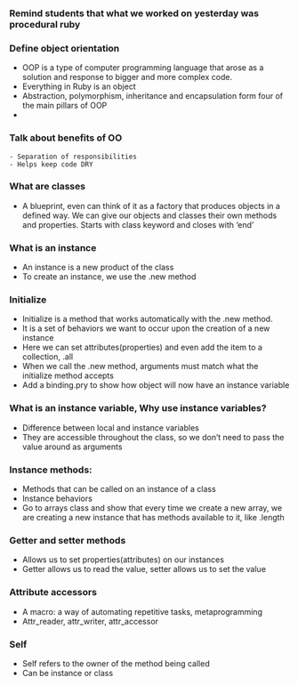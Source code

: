### Remind students that what we worked on yesterday was procedural ruby

### Define object orientation
- OOP is a type of computer programming language that arose as a solution and response to bigger and more complex code. 
- Everything in Ruby is an object
- Abstraction, polymorphism, inheritance and encapsulation form four of the main pillars of OOP
- 

### Talk about benefits of OO 
    - Separation of responsibilities 
    - Helps keep code DRY

### What are classes
- A blueprint, even can think of it as a factory that produces objects in a defined way. We can give our objects and classes their own methods and properties. 
Starts with class keyword and closes with ‘end’

### What is an instance
- An instance is a new product of the class
- To create an instance, we use the .new method

### Initialize
- Initialize is a method that works automatically with the .new method. 
- It is a set of behaviors we want to occur upon the creation of a new instance
- Here we can set attributes(properties) and even add the item to a collection, .all
- When we call the .new method, arguments must match what the initialize method accepts
- Add a binding.pry to show how object will now have an instance variable

### What is an instance variable, Why use instance variables?
- Difference between local and instance variables
- They are accessible throughout the class, so we don’t need to pass the value around as arguments

### Instance methods:
- Methods that can be called on an instance of a class
- Instance behaviors
- Go to arrays class and show that every time we create a new array, we are creating a new instance that has methods available to it, like .length

### Getter and setter methods
- Allows us to set properties(attributes) on our instances
- Getter allows us to read the value, setter allows us to set the value

### Attribute accessors
- A macro: a way of automating repetitive tasks, metaprogramming
- Attr_reader, attr_writer, attr_accessor 

### Self 
- Self refers to the owner of the method being called
- Can be instance or class
